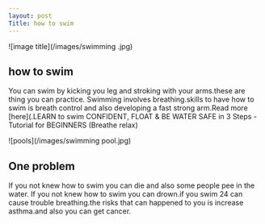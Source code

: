 ```yaml
---
layout: post
Title: how to swim
---
```


![image title](/images/swimming .jpg)

## how to swim

You can swim by kicking you leg and stroking with your arms.these are thing you can practice. Swimming involves breathing.skills to have how to swim is breath control and also developing a fast strong arm.Read more [here](.LEARN to swim CONFIDENT, FLOAT & BE WATER SAFE in 3 Steps - Tutorial for BEGINNERS (Breathe relax)

![pools](/images/swimming pool.jpg)


## One problem 

If you not knew how to swim you can die and also some people pee in the water. If you not knew how to swim you can drown.if you swim 24 can cause trouble breathing.the risks that can happened to you is increase asthma.and also you can get cancer.

